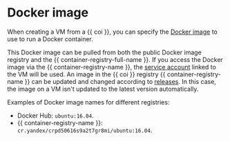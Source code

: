# Docker image

When creating a VM from a {{ coi }}, you can specify the [Docker image](../../container-registry/concepts/docker-image.md) to use to run a Docker container.

This Docker image can be pulled from both the public Docker image registry and the {{ container-registry-full-name }}. If you access the Docker image via the {{ container-registry-name }}, the [service account](../../iam/concepts/index.md#sa) linked to the VM will be used. An image in the {{ coi }} registry {{ container-registry-name }} can be updated and changed according to [releases](../release-notes.md). In this case, the image on a VM isn't updated to the latest version automatically.

Examples of Docker image names for different registries:
* Docker Hub: `ubuntu:16.04`.
* {{ container-registry-name }}: `cr.yandex/crpd50616s9a2t7gr8mi/ubuntu:16.04`.